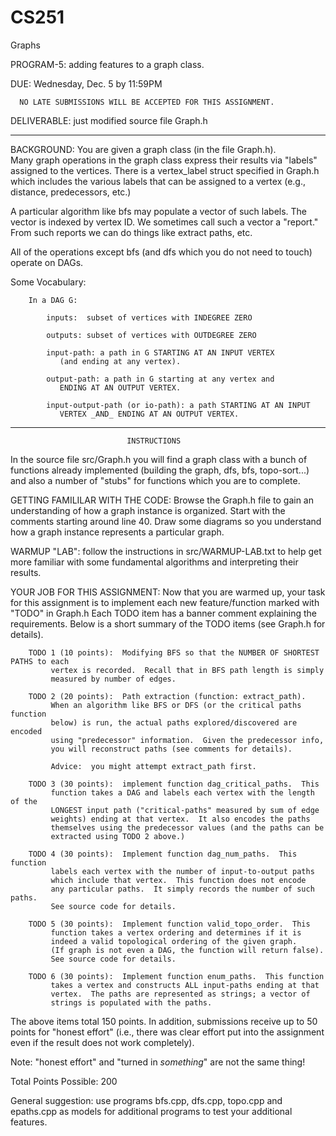 # CS251
Graphs

PROGRAM-5:  adding features to a graph class.

DUE:  Wednesday, Dec. 5 by 11:59PM

      NO LATE SUBMISSIONS WILL BE ACCEPTED FOR THIS ASSIGNMENT.

DELIVERABLE:  just modified source file Graph.h

----------------------------------------------------------------------

BACKGROUND:  You are given a graph class (in the file Graph.h).  
  Many graph operations in the graph class express their
  results via "labels" assigned to the vertices.  There is a vertex_label
  struct specified in Graph.h which includes the various labels that can
  be assigned to a vertex (e.g., distance, predecessors, etc.)  

  A particular algorithm like bfs may populate a vector of such labels. The
  vector is indexed by vertex ID.  We sometimes call such a vector a
  "report."  From such reports we can do things like extract paths, etc.

  All of the operations except bfs (and dfs which you do not need to touch)
  operate on DAGs.
     
  Some Vocabulary:

        In a DAG G:
     
            inputs:  subset of vertices with INDEGREE ZERO
     
            outputs: subset of vertices with OUTDEGREE ZERO
     
            input-path: a path in G STARTING AT AN INPUT VERTEX
               (and ending at any vertex).
     
            output-path: a path in G starting at any vertex and
               ENDING AT AN OUTPUT VERTEX.
     
            input-output-path (or io-path): a path STARTING AT AN INPUT
               VERTEX _AND_ ENDING AT AN OUTPUT VERTEX.

----------------------------------------------------------------------

                              INSTRUCTIONS

  In the source file src/Graph.h you will find a graph class with a bunch of 
  functions already implemented (building the graph, dfs,
  bfs, topo-sort...) and also a number of "stubs" for functions which you
  are to complete.  

  GETTING FAMILILAR WITH THE CODE:  Browse the Graph.h file to gain an
    understanding of how a graph instance is organized.  Start with the
    comments starting around line 40.  Draw some diagrams so you understand
    how a graph instance represents a particular graph.

  WARMUP "LAB":  follow the instructions in src/WARMUP-LAB.txt to help get 
    more familiar with some fundamental algorithms and interpreting their
    results.

  YOUR JOB FOR THIS ASSIGNMENT:  Now that you are warmed up, your task for
      this assignment is to implement each new feature/function marked with "TODO"
      in Graph.h
      Each TODO item has a banner comment explaining the requirements.
      Below is a short summary of the TODO items (see Graph.h for 
      details).

        TODO 1 (10 points):  Modifying BFS so that the NUMBER OF SHORTEST PATHS to each
             vertex is recorded.  Recall that in BFS path length is simply 
             measured by number of edges.

        TODO 2 (20 points):  Path extraction (function: extract_path).
             When an algorithm like BFS or DFS (or the critical paths function 
             below) is run, the actual paths explored/discovered are encoded 
             using "predecessor" information.  Given the predecessor info, 
             you will reconstruct paths (see comments for details).

             Advice:  you might attempt extract_path first.

        TODO 3 (30 points):  implement function dag_critical_paths.  This
             function takes a DAG and labels each vertex with the length of the
             LONGEST input path ("critical-paths" measured by sum of edge
             weights) ending at that vertex.  It also encodes the paths 
             themselves using the predecessor values (and the paths can be 
             extracted using TODO 2 above.)

        TODO 4 (30 points):  Implement function dag_num_paths.  This function 
             labels each vertex with the number of input-to-output paths 
             which include that vertex.  This function does not encode
             any particular paths.  It simply records the number of such paths.
             See source code for details.
 
        TODO 5 (30 points):  Implement function valid_topo_order.  This
             function takes a vertex ordering and determines if it is 
             indeed a valid topological ordering of the given graph.
             (If graph is not even a DAG, the function will return false).
             See source code for details.

        TODO 6 (30 points):  Implement function enum_paths.  This function
             takes a vertex and constructs ALL input-paths ending at that 
             vertex.  The paths are represented as strings; a vector of
             strings is populated with the paths.


The above items total 150 points.  In addition, submissions receive up to 
50 points for "honest effort" (i.e., there was clear effort put into the
assignment even if the result does not work completely).

Note:  "honest effort" and "turned in _something_" are not the same thing!

Total Points Possible:  200

General suggestion:  use programs bfs.cpp, dfs.cpp, topo.cpp and epaths.cpp as
models for additional programs to test your additional features.

